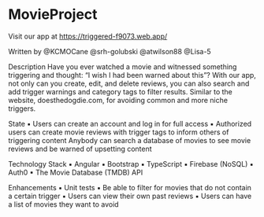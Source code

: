 # MovieProject

Visit our app at https://triggered-f9073.web.app/


Written by @KCMOCane  @srh-golubski  @atwilson88  @Lisa-5


Description
Have you ever watched a movie and witnessed something triggering and thought: “I wish I had been warned about this”? With our app, not only can you create, edit, and delete reviews, you can also search and add trigger warnings and category tags to filter results. Similar to the website, doesthedogdie.com, for avoiding common and more niche triggers.


State
▪ Users can create an account and log in for full access
▪ Authorized users can create movie reviews with trigger tags to inform others of triggering content
Anybody can search a database of movies to see movie reviews and be warned of upsetting content


Technology Stack
▪ Angular
▪ Bootstrap
▪ TypeScript
▪ Firebase (NoSQL)
▪ Auth0
▪ The Movie Database (TMDB) API


Enhancements
▪ Unit tests
▪ Be able to filter for movies that do not contain a certain trigger
▪ Users can view their own past reviews
▪ Users can have a list of movies they want to avoid
